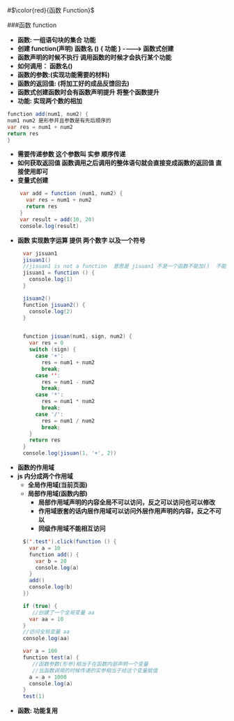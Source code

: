 #$\color{red}{函数  Function}$

###函数 function

- **函数: 一组语句块的集合 功能**
- **创建 function(声明) 函数名 () { 功能 } ----> 函数式创建**
- **函数声明的时候不执行 调用函数的时候才会执行某个功能**
- **如何调用： 函数名()**
- **函数的参数:(实现功能需要的材料)**
- **函数的返回值: (将加工好的成品反馈回去)**
- **函数式创建函数时会有函数声明提升 将整个函数提升**
- **功能: 实现两个数的相加**

```java
function add(num1, num2) {
num1 num2 是形参并且参数是有先后顺序的
var res = num1 + num2
return res
}
```

- **需要传递参数 这个参数叫 实参 顺序传递**
- **如何获取返回值 函数调用之后调用的整体语句就会直接变成函数的返回值 直接使用即可**
- **变量式创建**

```java
    var add = function (num1, num2) {
      var res = num1 + num2
      return res
    }
    var result = add(10, 20)
    console.log(result)
```

- **函数 实现数字运算 提供 两个数字 以及一个符号**

```java
     var jisuan1
     jisuan1()
     //jisuan1 is not a function  意思是 jisuan1 不是一个函数不能加()  不能调用
     jisuan1 = function () {
       console.log(1)
     }

     jisuan2()
     function jisuan2() {
       console.log(2)
     }


     function jisuan(num1, sign, num2) {
       var res = 0
       switch (sign) {
         case '+':
           res = num1 + num2
           break;
         case '':
           res = num1 - num2
           break;
         case '*':
           res = num1 * num2
           break;
         case '/':
           res = num1 / num2
           break;
       }
       return res
     }
     console.log(jisuan(1, '+', 2))
```

- **函数的作用域**
- **js 内分成两个作用域**
  - **全局作用域(当前页面)**
  - **局部作用域(函数内部)**
    - **局部作用域声明的内容全局不可以访问，反之可以访问也可以修改**
    - **作用域嵌套的话内层作用域可以访问外层作用声明的内容，反之不可以**
    - **同级作用域不能相互访问**

```java
     $('.test').click(function () {
       var a = 10
       function add() {
         var b = 20
         console.log(a)
       }
       add()
       console.log(b)
     })

     if (true) {
        //创建了一个全局变量 aa
       var aa = 10
     }
     //访问全局变量 aa
     console.log(aa)

     var a = 100
     function test(a) {
        //函数参数(形参)相当于在函数内部声明一个变量
        //当函数调用的时候传递的实参相当于给这个变量赋值
       a = a + 1000
       console.log(a)
     }
     test(1)
```

- **函数: 功能复用**
